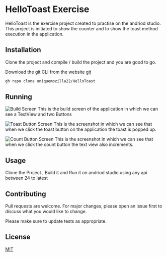 # HelloToast Exercise

HelloToast is the exercise project created to practise on the andriod studio. This project is initiated to show the counter and to show the toast method execution in the application.

## Installation

Clone the project and compile / build the project and you are good to go.

Download the git CLI from the website [git](https://git-scm.com/downloads)

```bash
gh repo clone uniquemozilla22/HelloToast
```

## Running
![Build Screen](../../screenshot/screen.jpg)
This is the build screen of the application in which we can see a TextView and two Buttons

![Toast Button Screen](../../screenshot/toast.jpg)
 This is the screenshot in which we can see that when we click the toast button on the application the toast is popped up.

![Count Button Screen](../../screenshot/count.jpg)
This is the screenshot in which we can see that when we click the count button the text view also increments.

## Usage

Clone the Project , Build it and Run it on andriod studio using any api between 24 to latest

## Contributing
Pull requests are welcome. For major changes, please open an issue first to discuss what you would like to change.

Please make sure to update tests as appropriate.

## License
[MIT](https://choosealicense.com/licenses/mit/)
